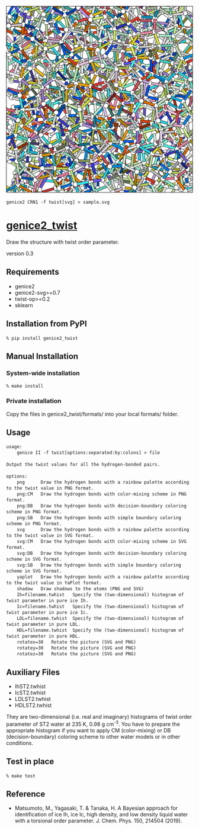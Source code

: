 <img src="sample.png">

```shell
genice2 CRN1 -f twist[svg] > sample.svg
```

# [genice2_twist](https://github.com/vitroid/genice-twist/)

Draw the structure with twist order parameter.

version 0.3

## Requirements


* genice2
* genice2-svg>=0.7
* twist-op>=0.2
* sklearn

## Installation from PyPI

```shell
% pip install genice2_twist
```

## Manual Installation

### System-wide installation

```shell
% make install
```

### Private installation

Copy the files in genice2_twist/formats/ into your local formats/ folder.


## Usage
        
    usage:
        genice II -f twist[options:separated:by:colons] > file

    Output the twist values for all the hydrogen-bonded pairs.

    options:
        png      Draw the hydrogen bonds with a rainbow palette according to the twist value in PNG format.
        png:CM   Draw the hydrogen bonds with color-mixing scheme in PNG format.
        png:DB   Draw the hydrogen bonds with decision-boundary coloring scheme in PNG format.
        png:SB   Draw the hydrogen bonds with simple boundary coloring scheme in PNG format.
        svg      Draw the hydrogen bonds with a rainbow palette according to the twist value in SVG format.
        svg:CM   Draw the hydrogen bonds with color-mixing scheme in SVG format.
        svg:DB   Draw the hydrogen bonds with decision-boundary coloring scheme in SVG format.
        svg:SB   Draw the hydrogen bonds with simple boundary coloring scheme in SVG format.
        yaplot   Draw the hydrogen bonds with a rainbow palette according to the twist value in YaPlot format.
        shadow   Draw shadows to the atoms (PNG and SVG)
        Ih=filename.twhist   Specify the (two-dimensional) histogram of twist parameter in pure ice Ih.
        Ic=filename.twhist   Specify the (two-dimensional) histogram of twist parameter in pure ice Ic.
        LDL=filename.twhist  Specify the (two-dimensional) histogram of twist parameter in pure LDL.
        HDL=filename.twhist  Specify the (two-dimensional) histogram of twist parameter in pure HDL.
        rotatex=30   Rotate the picture (SVG and PNG)
        rotatey=30   Rotate the picture (SVG and PNG)
        rotatez=30   Rotate the picture (SVG and PNG)


## Auxiliary Files

* IhST2.twhist
* IcST2.twhist
* LDLST2.twhist
* HDLST2.twhist

They are two-dimensional (i.e. real and imaginary) histograms of twist order parameter of ST2 water at 235 K, 0.98 g cm<sup>-3</sup>. You have to prepare the appropriate histogram if you want to apply CM (color-mixing) or DB (decision-boundary) coloring scheme to other water models or in other conditions.

## Test in place

```shell
% make test
```

## Reference

* Matsumoto, M., Yagasaki, T. & Tanaka, H. A Bayesian approach for identification of ice Ih, ice Ic, high density, and low density liquid water with a torsional order parameter. J. Chem. Phys. 150, 214504 (2019).
